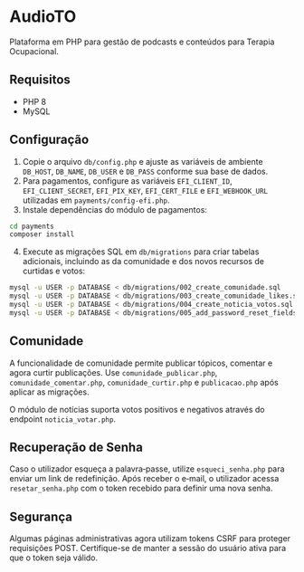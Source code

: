 # AudioTO

Plataforma em PHP para gestão de podcasts e conteúdos para Terapia Ocupacional.

## Requisitos
- PHP 8
- MySQL

## Configuração

1. Copie o arquivo `db/config.php` e ajuste as variáveis de ambiente `DB_HOST`, `DB_NAME`, `DB_USER` e `DB_PASS` conforme sua base de dados.
2. Para pagamentos, configure as variáveis `EFI_CLIENT_ID`, `EFI_CLIENT_SECRET`, `EFI_PIX_KEY`, `EFI_CERT_FILE` e `EFI_WEBHOOK_URL` utilizadas em `payments/config-efi.php`.
3. Instale dependências do módulo de pagamentos:

```bash
cd payments
composer install
```
4. Execute as migrações SQL em `db/migrations` para criar tabelas adicionais, incluindo as da comunidade e dos novos recursos de curtidas e votos:

```bash
mysql -u USER -p DATABASE < db/migrations/002_create_comunidade.sql
mysql -u USER -p DATABASE < db/migrations/003_create_comunidade_likes.sql
mysql -u USER -p DATABASE < db/migrations/004_create_noticia_votos.sql
mysql -u USER -p DATABASE < db/migrations/005_add_password_reset_fields.sql
```

## Comunidade

A funcionalidade de comunidade permite publicar tópicos, comentar e agora curtir publicações. Use `comunidade_publicar.php`, `comunidade_comentar.php`, `comunidade_curtir.php` e `publicacao.php` após aplicar as migrações.

O módulo de notícias suporta votos positivos e negativos através do endpoint `noticia_votar.php`.

## Recuperação de Senha

Caso o utilizador esqueça a palavra‑passe, utilize `esqueci_senha.php` para enviar um link de redefinição. Após receber o e‑mail, o utilizador acessa `resetar_senha.php` com o token recebido para definir uma nova senha.


## Segurança

Algumas páginas administrativas agora utilizam tokens CSRF para proteger requisições POST. Certifique-se de manter a sessão do usuário ativa para que o token seja válido.

